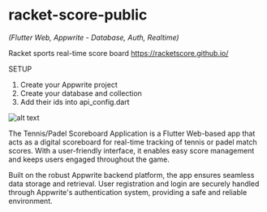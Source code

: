 # racket-score-public
_(Flutter Web, Appwrite - Database, Auth, Realtime)_

Racket sports real-time score board
https://racketscore.github.io/

SETUP
1. Create your Appwrite project
2. Create your database and collection
3. Add their ids into api_config.dart 

![alt text](https://cloud.appwrite.io/v1/storage/buckets/thumbnails/files/648a6e5078c39b0aca25/preview?width=1280&output=webp&project=builtWithAppwrite)

The Tennis/Padel Scoreboard Application is a Flutter Web-based app that acts as a digital scoreboard for real-time tracking of tennis or padel match scores. With a user-friendly interface, it enables easy score management and keeps users engaged throughout the game.

Built on the robust Appwrite backend platform, the app ensures seamless data storage and retrieval. User registration and login are securely handled through Appwrite's authentication system, providing a safe and reliable environment.
